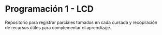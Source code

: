 # Programación 1 - LCD

Repositorio para registrar parciales tomados en cada cursada y recopilación de recursos útiles para complementar el aprendizaje.


